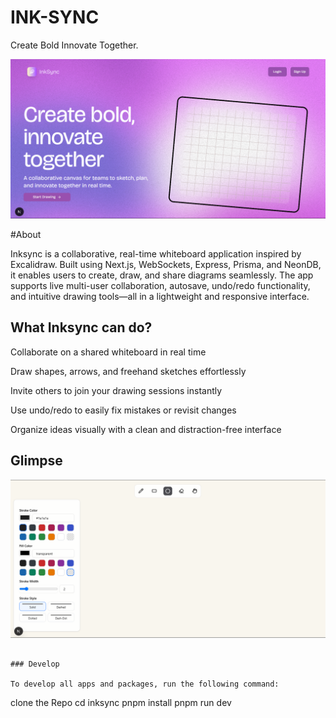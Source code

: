 # INK-SYNC

Create Bold Innovate Together.

![App Screenshot](./assets/homepage.png)

#About

Inksync is a collaborative, real-time whiteboard application inspired by Excalidraw. Built using Next.js, WebSockets, Express, Prisma, and NeonDB, it enables users to create, draw, and share diagrams seamlessly. The app supports live multi-user collaboration, autosave, undo/redo functionality, and intuitive drawing tools—all in a lightweight and responsive interface.

## What Inksync can do?

Collaborate on a shared whiteboard in real time

Draw shapes, arrows, and freehand sketches effortlessly

Invite others to join your drawing sessions instantly

Use undo/redo to easily fix mistakes or revisit changes

Organize ideas visually with a clean and distraction-free interface


 ## Glimpse

![App Screenshot](./assets/main.png)
```

### Develop

To develop all apps and packages, run the following command:

```
clone the Repo
cd inksync
pnpm install
pnpm run dev
```


